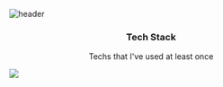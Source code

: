 ![header](https://capsule-render.vercel.app/api?type=waving&color=gradient&customColorList=0,2,5,5,30&height=300&section=header&text=Shin%20Jeong%20Heum&fontSize=90&animation=twinkling)

<h3 align="center"> Tech Stack </h3>
<p align="center"> Techs that I've used at least once </p>
<img src="https://img.shields.io/badge/Python-3766AB?style=flat-square&logo=Python&logoColor=white"/></a>&nbsp 
